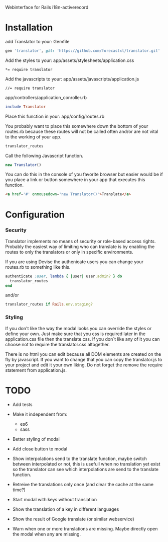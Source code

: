 Webinterface for Rails i18n-activerecord

# Installation

add Translator to your: Gemfile

```ruby
gem 'translator', git: 'https://github.com/forecastxl/translator.git'
```

Add the styles to your: app/assets/stylesheets/application.css

```
*= require translator
```

Add the javascripts to your: app/assets/javascripts/application.js

```
//= require translator
```

app/controllers/application_conroller.rb

```ruby
include Translator
```

Place this function in your: app/config/routes.rb

You probably want to place this somewhere down the bottom of your routes.rb because these routes will not be called often and/or are not vital to the working of your app.

```ruby
translator_routes
```

Call the following Javascript function.

```javascript
new Translator()
```

You can do this in the console of you favorite browser but easier would be if you place a link or button somewhere in your app that executes this function.

```html
<a href='#' onmousedown='new Translator()'>Translate</a>
```

# Configuration

### Security

Translator implements no means of security or role-based access rights. Probably the easiest way of limiting who can translate is by enabling the routes to only the translators or only in specific environments.

If you are using Devise the authenicate users you can change your routes.rb to something like this.

```ruby
authenticate :user, lambda { |user| user.admin? } do
  translator_routes
end
```

and/or

```ruby
translator_routes if Rails.env.staging?
```

### Styling

If you don't like the way the modal looks you can override the styles or define your own. Just make sure that you css is required later in the application.css file then the translate.css. If you don´t like any of it you can choose not to require the translator.css altogether.

There is no html you can edit because all DOM elements are created on the fly by javascript. If you want to
change that you can copy the translator.js to your project and edit it your own liking. Do not forget the remove the require statement from application.js.

# TODO
  - Add tests
  - Make it independent from:
    - es6
    - sass
  - Better styling of modal
  - Add close button to modal
  - Show interpolations send to the translate function, maybe switch between interpolated or not,
    this is usefull when no translation yet exist so the translator can see which interpolations are
    send to the translate function.
  - Retreive the translations only once (and clear the cache at the same time?)

  - Start modal with keys without translation
  - Show the translation of a key in different languages
  - Show the result of Google translate (or similar webservice)
  - Warn when one or more translations are missing. Maybe directly open the modal when any are missing.
